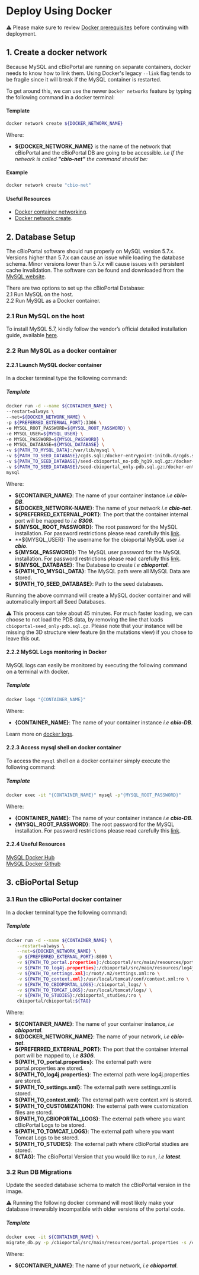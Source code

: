# Deploy Using Docker

:warning: Please make sure to review [Docker prerequisites](Docker-Prerequisites.md) before continuing with deployment.

## 1. Create a docker network

Because MySQL and cBioPortal are running on separate containers, docker needs to know how to link them. Using Docker's legacy `--link` flag tends to be fragile since it will break if the MySQL container is restarted. 

To get around this, we can use the newer `Docker networks` feature by typing the following command in a docker terminal:

#### Template

```bash
docker network create ${DOCKER_NETWORK_NAME}
```

Where:
- **${DOCKER_NETWORK_NAME}** is the name of the network that cBioPortal and the cBioPortal DB are going to be accessible. _i.e If the network is called **"cbio-net"** the command should be:_

#### Example

```bash
docker network create "cbio-net"
```

#### Useful Resources
- [Docker container networking](https://docs.docker.com/engine/userguide/networking/).
- [Docker network create](https://docs.docker.com/engine/reference/commandline/network_create/).

## 2. Database Setup

The cBioPortal software should run properly on MySQL version 5.7.x. Versions higher than 5.7.x can cause an issue
while loading the database schema. Minor versions lower than 5.7.x will cause issues with persistent cache invalidation.
The software can be found and downloaded from the [MySQL website](http://www.mysql.com/).

There are two options to set up the cBioPortal Database:    
2.1 Run MySQL on the host.    
2.2 Run MySQL as a Docker container.    

### 2.1 Run MySQL on the host

To install MySQL 5.7, kindly follow the vendor’s official detailed installation guide, available [here](http://dev.mysql.com/doc/refman/5.7/en/installing.html).

### 2.2 Run MySQL as a docker container

#### 2.2.1 Launch MySQL docker container

In a docker terminal type the following command:

##### Template

```bash
docker run -d --name ${CONTAINER_NAME} \
--restart=always \
--net=${DOCKER_NETWORK_NAME} \
-p ${PREFERRED_EXTERNAL_PORT}:3306 \
-e MYSQL_ROOT_PASSWORD=${MYSQL_ROOT_PASSWORD} \
-e MYSQL_USER=${MYSQL_USER} \
-e MYSQL_PASSWORD=${MYSQL_PASSWORD} \
-e MYSQL_DATABASE=${MYSQL_DATABASE} \
-v ${PATH_TO_MYSQL_DATA}:/var/lib/mysql \
-v ${PATH_TO_SEED_DATABASE}/cgds.sql:/docker-entrypoint-initdb.d/cgds.sql:ro \
-v ${PATH_TO_SEED_DATABASE}/seed-cbioportal_no-pdb_hg19.sql.gz:/docker-entrypoint-initdb.d/seed_part1.sql.gz:ro \
-v ${PATH_TO_SEED_DATABASE}/seed-cbioportal_only-pdb.sql.gz:/docker-entrypoint-initdb.d/seed_part2.sql.gz:ro \
mysql
```

Where:    
- **${CONTAINER_NAME}**: The name of your container instance _i.e **cbio-DB**_.
- **${DOCKER_NETWORK-NAME}**: The name of your network _i.e **cbio-net**_.
- **${PREFERRED_EXTERNAL_PORT}**: The port that the container internal port will be mapped to _i.e **8306**_.
- **${MYSQL_ROOT_PASSWORD}**: The root password for the MySQL installation. For password restrictions please read carefully this [link](http://dev.mysql.com/doc/refman/5.7/en/user-names.html).
- **${MYSQL_USER}: The username for the cbioportal MySQL user _i.e **cbio**_.
- **${MYSQL_PASSWORD}**: The MySQL user password for the MySQL installation. For password restrictions please read carefully this [link](http://dev.mysql.com/doc/refman/5.7/en/user-names.html).
- **${MYSQL_DATABASE}**: The Database to create _i.e **cbioportal**_.
- **${PATH_TO_MYSQL_DATA}**: The MySQL path were all MySQL Data are stored.
- **${PATH_TO_SEED_DATABASE}**: Path to the seed databases.

Running the above command will create a MySQL docker container and will automatically import all Seed Databases.

:warning: This process can take about 45 minutes. For much faster
loading, we can choose to not load the PDB data, by removing the
line that loads `cbioportal-seed_only-pdb.sql.gz`. Please note that
your instance will be missing the 3D structure view feature (in the
mutations view) if you chose to leave this out.

#### 2.2.2 MySQL Logs monitoring in Docker

MySQL logs can easily be monitored by executing the following command on a terminal with docker.

##### Template

```bash
docker logs "{CONTAINER_NAME}"
```

Where:    
- **{CONTAINER_NAME}**: The name of your container instance _i.e **cbio-DB**_.

Learn more on [docker logs](https://docs.docker.com/engine/reference/commandline/logs/).

#### 2.2.3 Access mysql shell on docker container

To access the `mysql` shell on a docker container simply execute the following command:

##### Template

```bash
docker exec -it "{CONTAINER_NAME}" mysql -p"{MYSQL_ROOT_PASSWORD}"
```

Where:    
- **{CONTAINER_NAME}**: The name of your container instance _i.e **cbio-DB**_.
- **{MYSQL_ROOT_PASSWORD}**: The root password for the MySQL installation. For password restrictions please read carefully this [link](http://dev.mysql.com/doc/refman/5.7/en/user-names.html).

#### 2.2.4 Useful Resources
[MySQL Docker Hub](https://hub.docker.com/_/mysql/)    
[MySQL Docker Github](https://github.com/docker-library/docs/tree/master/mysql)

## 3. cBioPortal Setup

### 3.1 Run the cBioPortal docker container 

In a docker terminal type the following command:

##### Template

```bash
docker run -d --name ${CONTAINER_NAME} \
    --restart=always \
    --net=${DOCKER_NETWORK_NAME} \
    -p ${PREFERRED_EXTERNAL_PORT}:8080 \
    -v ${PATH_TO_portal.properties}:/cbioportal/src/main/resources/portal.properties:ro \
    -v ${PATH_TO_log4j.properties}:/cbioportal/src/main/resources/log4j.properties:ro \
    -v ${PATH_TO_settings.xml}:/root/.m2/settings.xml:ro \
    -v ${PATH_TO_context.xml}:/usr/local/tomcat/conf/context.xml:ro \
    -v ${PATH_TO_CBIOPORTAL_LOGS}:/cbioportal_logs/ \
    -v ${PATH_TO_TOMCAT_LOGS}:/usr/local/tomcat/logs/ \
    -v ${PATH_TO_STUDIES}:/cbioportal_studies/:ro \
    cbioportal/cbioportal:${TAG}
```

Where:    
- **${CONTAINER_NAME}**: The name of your container instance, _i.e **cbioportal**_.
- **${DOCKER_NETWORK_NAME}**: The name of your network, _i.e **cbio-net**_.
- **${PREFERRED_EXTERNAL_PORT}**: The port that the container internal port will be mapped to, _i.e **8306**_.
- **${PATH_TO_portal.properties}**: The external path were portal.properties are stored.
- **${PATH_TO_log4j.properties}**: The external path were log4j.properties are stored.
- **${PATH_TO_settings.xml}**: The external path were settings.xml is stored.
- **${PATH_TO_context.xml}**: The external path were context.xml is stored.
- **${PATH_TO_CUSTOMIZATION}**: The external path were customization files are stored.
- **${PATH_TO_CBIOPORTAL_LOGS}**: The external path where you want cBioPortal Logs to be stored.
- **${PATH_TO_TOMCAT_LOGS}**: The external path where you want Tomcat Logs to be stored.
- **${PATH_TO_STUDIES}**: The external path where cBioPortal studies are stored.
- **${TAG}**: The cBioPortal Version that you would like to run, _i.e **latest**_.

### 3.2 Run DB Migrations

Update the seeded database schema to match the cBioPortal version in the image.

:warning: Running the following docker command will most likely make your database irreversibly incompatible with older versions of the portal code.

##### Template

```bash
docker exec -it ${CONTAINER_NAME} \
migrate_db.py -p /cbioportal/src/main/resources/portal.properties -s /cbioportal/db-scripts/src/main/resources/migration.sql
```

Where:    
- **${CONTAINER_NAME}**: The name of your network, _i.e **cbioportal**_.